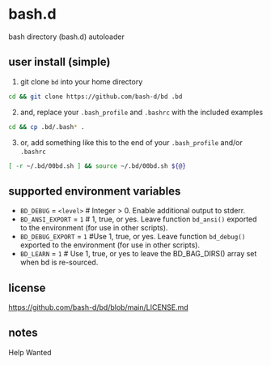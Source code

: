 # bash.d

bash directory (bash.d) autoloader

## user install (simple)

1) git clone `bd` into your home directory

```sh
cd && git clone https://github.com/bash-d/bd .bd
```

2) and, replace your `.bash_profile` and `.bashrc` with the included examples

```sh
cd && cp .bd/.bash* .
```

3) or, add something like this to the end of your `.bash_profile` and/or `.bashrc`

```sh
[ -r ~/.bd/00bd.sh ] && source ~/.bd/00bd.sh ${@}
```

## supported environment variables

* `BD_DEBUG` = `<level>` # Integer > 0.  Enable additional output to stderr.
* `BD_ANSI_EXPORT` = `1` # 1, true, or yes. Leave function `bd_ansi()` exported to the environment (for use in other scripts).
* `BD_DEBUG_EXPORT` = `1` #Use 1, true, or yes. Leave function `bd_debug()` exported to the environment (for use in other scripts).
* `BD_LEARN` = `1` # Use 1, true, or yes to leave the BD_BAG_DIRS() array set when bd is re-sourced.

## license

https://github.com/bash-d/bd/blob/main/LICENSE.md

## notes

Help Wanted
